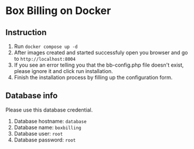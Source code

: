 # Box Billing on Docker

## Instruction
1. Run ```docker compose up -d```
2. After images created and started successfuly open you browser and go to ```http://localhost:8004```
3. If you see an error telling you that the bb-config.php file doesn't exist, please ignore it and click run installation.
4. Finish the installation process by filling up the configuration form.

## Database info
Please use this database credential.
1. Database hostname: ```database```
2. Database name: ```boxbilling```
2. Database user: ```root```
2. Database password: ```root```